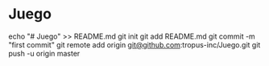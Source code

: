 # Juego
echo "# Juego" >> README.md
git init
git add README.md
git commit -m "first commit"
git remote add origin git@github.com:tropus-inc/Juego.git
git push -u origin master
